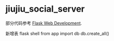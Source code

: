 jiujiu_social_server
======


部分代码参考 [Flask Web Development](http://www.flaskbook.com).


新增表
flask shell
from app import db
db.create_all()
